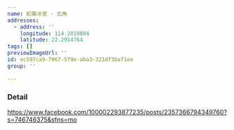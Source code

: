 ```yaml
---
name: 紅磡冰室 - 北角
addresses:
  - address: ''
    longitude: 114.2010804
    latitude: 22.2914764
tags: []
previewImageUrl: ''
id: ec597ca9-7967-579e-aba3-321df3baf1ee
group: ''

---
```

### Detail
https://www.facebook.com/100002293877235/posts/2357366794349760?s=746746375&sfns=mo
